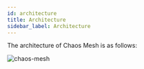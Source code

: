 ```yaml
---
id: architecture
title: Architecture
sidebar_label: Architecture
---
```


The architecture of Chaos Mesh is as follows:

![chaos-mesh](/img/chaos-mesh.svg)